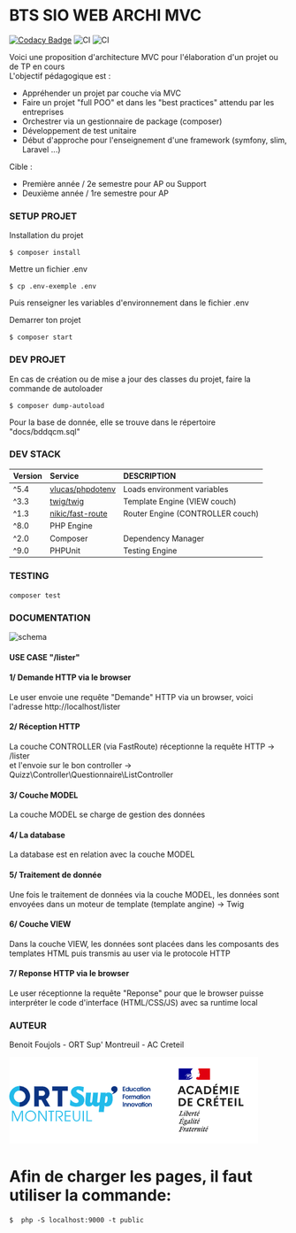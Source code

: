 # BTS SIO WEB ARCHI MVC
[![Codacy Badge](https://app.codacy.com/project/badge/Grade/df1ed0cf2b5a46e68a822e674ca8e671)](https://www.codacy.com/gh/bfoujols/BTS-SIO-Web-Archi-MVC/dashboard?utm_source=github.com&amp;utm_medium=referral&amp;utm_content=bfoujols/manage-student-cli&amp;utm_campaign=Badge_Grade)
![CI](https://github.com/bfoujols/BTS-SIO-Web-Archi-MVC/actions/workflows/codacy.yml/badge.svg)
![CI](https://github.com/bfoujols/BTS-SIO-Web-Archi-MVC/actions/workflows/testing.yml/badge.svg)

Voici une proposition d'architecture MVC pour l'élaboration d'un projet ou de TP en cours \
L'objectif pédagogique est :
- Appréhender un projet par couche via MVC
- Faire un projet "full POO" et dans les "best practices" attendu par les entreprises
- Orchestrer via un gestionnaire de package (composer)
- Développement de test unitaire
- Début d'approche pour l'enseignement d'une framework (symfony, slim, Laravel ...)

Cible :
- Première année / 2e semestre pour AP ou Support
- Deuxième année / 1re semestre pour AP 

### SETUP PROJET
Installation du projet
````shell
$ composer install
````

Mettre un fichier .env
````shell
$ cp .env-exemple .env
````
Puis renseigner les variables d'environnement dans le fichier .env

Demarrer ton projet
````shell
$ composer start
````

### DEV PROJET
En cas de création ou de mise a jour des classes du projet, faire la commande de autoloader
````shell
$ composer dump-autoload 
````
Pour la base de donnée, elle se trouve dans le répertoire "docs/bddqcm.sql"

### DEV STACK
| Version | Service                                                             | DESCRIPTION                      |
|:--------|:--------------------------------------------------------------------|:---------------------------------|
| ^5.4    | [vlucas/phpdotenv](https://packagist.org/packages/vlucas/phpdotenv) | Loads environment variables      |
| ^3.3    | [twig/twig](https://packagist.org/packages/twig/twig)               | Template Engine (VIEW couch)     |
| ^1.3    | [nikic/fast-route](https://packagist.org/packages/nikic/fast-route) | Router Engine (CONTROLLER couch) |
| ^8.0    | PHP Engine                                                          |                                  |  
| ^2.0    | Composer                                       | Dependency Manager                                    | 
| ^9.0    | PHPUnit                                                             | Testing Engine                   |

### TESTING

```shell
composer test
```

### DOCUMENTATION

![schema](https://github.com/bfoujols/BTS-SIO-WEB-ARCHI-MVC/blob/main/docs/Concept-MVC.png?raw=true)

#### USE CASE "/lister"

#### 1/ Demande HTTP via le browser
Le user envoie une requête "Demande" HTTP via un browser, voici l'adresse http://localhost/lister
#### 2/ Réception HTTP
La couche CONTROLLER (via FastRoute) réceptionne la requête HTTP -> /lister \
et l'envoie sur le bon controller -> Quizz\Controller\Questionnaire\ListController
#### 3/ Couche MODEL
La couche MODEL se charge de gestion des données
#### 4/ La database
La database est en relation avec la couche MODEL
#### 5/ Traitement de donnée
Une fois le traitement de données via la couche MODEL, les données sont envoyées dans un moteur de template (template angine) -> Twig
#### 6/ Couche VIEW
Dans la couche VIEW, les données sont placées dans les composants des templates HTML puis transmis au user via le protocole HTTP
#### 7/ Reponse HTTP via le browser
Le user réceptionne la requête "Reponse" pour que le browser puisse interpréter le code d'interface (HTML/CSS/JS) avec sa runtime local

### AUTEUR
Benoit Foujols - ORT Sup' Montreuil - AC Creteil

![signature](https://github.com/bfoujols/bfoujols/blob/main/assets/bfoujols-sign.png?raw=true)


# Afin de charger les pages, il faut utiliser la commande:

````shell
$  php -S localhost:9000 -t public       
````
